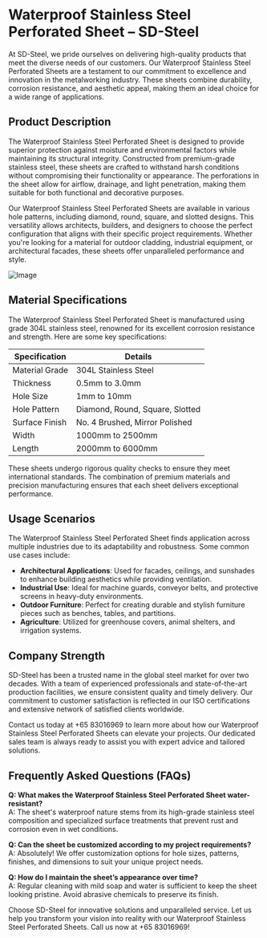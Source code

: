 # Waterproof Stainless Steel Perforated Sheet – SD-Steel

At SD-Steel, we pride ourselves on delivering high-quality products that meet the diverse needs of our customers. Our Waterproof Stainless Steel Perforated Sheets are a testament to our commitment to excellence and innovation in the metalworking industry. These sheets combine durability, corrosion resistance, and aesthetic appeal, making them an ideal choice for a wide range of applications.

## Product Description

The Waterproof Stainless Steel Perforated Sheet is designed to provide superior protection against moisture and environmental factors while maintaining its structural integrity. Constructed from premium-grade stainless steel, these sheets are crafted to withstand harsh conditions without compromising their functionality or appearance. The perforations in the sheet allow for airflow, drainage, and light penetration, making them suitable for both functional and decorative purposes.

Our Waterproof Stainless Steel Perforated Sheets are available in various hole patterns, including diamond, round, square, and slotted designs. This versatility allows architects, builders, and designers to choose the perfect configuration that aligns with their specific project requirements. Whether you're looking for a material for outdoor cladding, industrial equipment, or architectural facades, these sheets offer unparalleled performance and style.

![Image](https://github.com/user-attachments/assets/2567258e-e124-4816-932d-1809bd27ef0b)

## Material Specifications

The Waterproof Stainless Steel Perforated Sheet is manufactured using grade 304L stainless steel, renowned for its excellent corrosion resistance and strength. Here are some key specifications:

| **Specification**       | **Details**                     |
|--------------------------|---------------------------------|
| Material Grade           | 304L Stainless Steel            |
| Thickness                | 0.5mm to 3.0mm                  |
| Hole Size                | 1mm to 10mm                     |
| Hole Pattern             | Diamond, Round, Square, Slotted |
| Surface Finish           | No. 4 Brushed, Mirror Polished  |
| Width                    | 1000mm to 2500mm                |
| Length                   | 2000mm to 6000mm                |

These sheets undergo rigorous quality checks to ensure they meet international standards. The combination of premium materials and precision manufacturing ensures that each sheet delivers exceptional performance.

## Usage Scenarios

The Waterproof Stainless Steel Perforated Sheet finds application across multiple industries due to its adaptability and robustness. Some common use cases include:

- **Architectural Applications**: Used for facades, ceilings, and sunshades to enhance building aesthetics while providing ventilation.
- **Industrial Use**: Ideal for machine guards, conveyor belts, and protective screens in heavy-duty environments.
- **Outdoor Furniture**: Perfect for creating durable and stylish furniture pieces such as benches, tables, and partitions.
- **Agriculture**: Utilized for greenhouse covers, animal shelters, and irrigation systems.

## Company Strength

SD-Steel has been a trusted name in the global steel market for over two decades. With a team of experienced professionals and state-of-the-art production facilities, we ensure consistent quality and timely delivery. Our commitment to customer satisfaction is reflected in our ISO certifications and extensive network of satisfied clients worldwide.

Contact us today at +65 83016969 to learn more about how our Waterproof Stainless Steel Perforated Sheets can elevate your projects. Our dedicated sales team is always ready to assist you with expert advice and tailored solutions.

## Frequently Asked Questions (FAQs)

**Q: What makes the Waterproof Stainless Steel Perforated Sheet water-resistant?**  
A: The sheet's waterproof nature stems from its high-grade stainless steel composition and specialized surface treatments that prevent rust and corrosion even in wet conditions.

**Q: Can the sheet be customized according to my project requirements?**  
A: Absolutely! We offer customization options for hole sizes, patterns, finishes, and dimensions to suit your unique project needs.

**Q: How do I maintain the sheet’s appearance over time?**  
A: Regular cleaning with mild soap and water is sufficient to keep the sheet looking pristine. Avoid abrasive chemicals to preserve its finish.

Choose SD-Steel for innovative solutions and unparalleled service. Let us help you transform your vision into reality with our Waterproof Stainless Steel Perforated Sheets. Call us now at +65 83016969!
